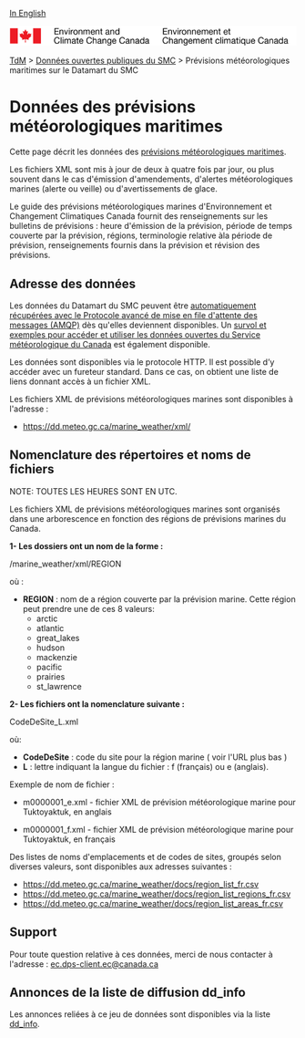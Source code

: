 [In English](readme_marineweather-datamart_en.md)

![ECCC logo](../../img_eccc-logo.png)

[TdM](../../readme_fr.md) > [Données ouvertes publiques du SMC](../readme_fr.md) > Prévisions météorologiques maritimes sur le Datamart du SMC

# Données des prévisions météorologiques maritimes

Cette page décrit les données des [prévisions météorologiques maritimes](readme_marineweather_fr.md).

Les fichiers XML sont mis à jour de deux à quatre fois par jour, ou plus
souvent dans le cas d'émission d'amendements, d'alertes météorologiques
marines (alerte ou veille) ou d'avertissements de glace.

Le guide des prévisions météorologiques marines
d'Environnement et Changement Climatiques Canada fournit des renseignements sur les bulletins de prévisions :
heure d'émission de la prévision, période de temps couverte par la
prévision, régions, terminologie relative àla période de prévision,
renseignements fournis dans la prévision et révision des prévisions.

## Adresse des données 

Les données du Datamart du SMC peuvent être [automatiquement récupérées avec le Protocole avancé de mise en file d'attente des messages (AMQP)](../../msc-datamart/amqp_fr.md) dès qu'elles deviennent disponibles. Un [survol et exemples pour accéder et utiliser les données ouvertes du Service météorologique du Canada](../../usage-overview/readme_fr.md) est également disponible.

Les données sont disponibles via le protocole HTTP. Il est possible d’y accéder avec un fureteur standard. Dans ce cas, on obtient une liste de liens donnant accès à un fichier XML.

Les fichiers XML de prévisions météorologiques marines sont
disponibles à l'adresse :

* https://dd.meteo.gc.ca/marine_weather/xml/


## Nomenclature des répertoires et noms de fichiers

NOTE: TOUTES LES HEURES SONT EN UTC.

Les fichiers XML de prévisions météorologiques marines sont organisés
dans une arborescence en fonction des régions de prévisions marines du Canada.

__1- Les dossiers ont un nom de la forme :__

 /marine_weather/xml/REGION

où :
* __REGION__ : nom de a région couverte par la prévision marine. Cette région peut
 prendre une de ces 8 valeurs:
    * arctic
    * atlantic
    * great_lakes
    * hudson
    * mackenzie
    * pacific
    * prairies
    * st_lawrence

__2- Les fichiers ont la nomenclature suivante :__

CodeDeSite_L.xml

où:
* __CodeDeSite__ : code du site pour la région marine ( voir l'URL plus bas )
* __L__ : lettre indiquant la langue du fichier : f (français) ou e (anglais).

Exemple de nom de fichier :

* m0000001_e.xml - fichier XML de prévision météorologique marine pour
Tuktoyaktuk, en anglais

* m0000001_f.xml - fichier XML de prévision météorologique marine pour
Tuktoyaktuk, en français

Des listes de noms d'emplacements et de codes de sites, groupés selon
diverses valeurs, sont disponibles aux adresses suivantes :

* https://dd.meteo.gc.ca/marine_weather/docs/region_list_fr.csv
* https://dd.meteo.gc.ca/marine_weather/docs/region_list_regions_fr.csv
* https://dd.meteo.gc.ca/marine_weather/docs/region_list_areas_fr.csv

## Support

Pour toute question relative à ces données, merci de nous contacter à l'adresse : ec.dps-client.ec@canada.ca

## Annonces de la liste de diffusion dd_info 

Les annonces reliées à ce jeu de données sont disponibles via la liste [dd_info](https://lists.ec.gc.ca/cgi-bin/mailman/listinfo/dd_info).
























